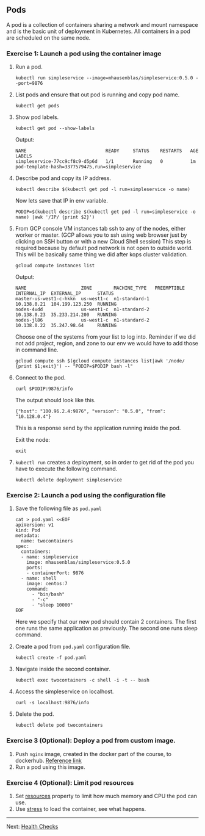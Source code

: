 ## Pods

A pod is a collection of containers sharing a network and mount namespace and is the basic unit of deployment in Kubernetes. All containers in a pod are scheduled on the same node.

### Exercise 1: Launch a pod using the container image

1. Run a pod.
    ```console
    kubectl run simpleservice --image=mhausenblas/simpleservice:0.5.0 --port=9876
    ```

1. List pods and ensure that out pod is running and copy pod name.
    ```console
    kubectl get pods
    ```

1. Show pod labels.
    ```console
    kubectl get pod --show-labels
    ```

    Output:
    ```
    NAME                             READY     STATUS    RESTARTS   AGE       LABELS
    simpleservice-77cc9cf8c9-d5p6d   1/1       Running   0          1m        pod-template-hash=3377579475,run=simpleservice
    ```

1. Describe pod and copy its IP address.
    ```console
    kubectl describe $(kubectl get pod -l run=simpleservice -o name)
    ```

    Now lets save that IP in env variable.
    ```shell
    PODIP=$(kubectl describe $(kubectl get pod -l run=simpleservice -o name) |awk '/IP/ {print $2}')
    ```

1. From GCP console VM instances tab ssh to any of the nodes, either worker or master. (GCP allows you to ssh using web browser just by clicking on SSH button or with a new Cloud Shell session) This step is required because by default pod network is not open to outside world. This will be basically same thing we did after kops cluster validation.

    ```console
    gcloud compute instances list
    ```

    Output:
    ```console
    NAME                    ZONE        MACHINE_TYPE   PREEMPTIBLE  INTERNAL_IP  EXTERNAL_IP      STATUS
    master-us-west1-c-hkkn  us-west1-c  n1-standard-1               10.138.0.21  104.199.123.250  RUNNING
    nodes-4vdd              us-west1-c  n1-standard-2               10.138.0.23  35.233.214.200   RUNNING
    nodes-jl86              us-west1-c  n1-standard-2               10.138.0.22  35.247.98.64     RUNNING
    ```

    Choose one of the systems from your list to log into. Reminder if we did not add project, region, and zone to our env we would have to add those in command line.

    ```shell
    gcloud compute ssh $(gcloud compute instances list|awk '/node/ {print $1;exit}') -- "PODIP=$PODIP bash -l"
    ```

1. Connect to the pod.
    ```shell
    curl $PODIP:9876/info
    ```
    The output should look like this.
    ```shell
    {"host": "100.96.2.4:9876", "version": "0.5.0", "from": "10.128.0.4"}
    ```
    This is a response send by the application running inside the pod.

    Exit the node:
    ```console
    exit
    ```

1. `kubectl run` creates a deployment, so in order to get rid of the pod you have to execute the following command.
    ```console
    kubectl delete deployment simpleservice
    ```

### Exercise 2: Launch a pod using the configuration file

1. Save the following file as `pod.yaml`
    ```console
    cat > pod.yaml <<EOF
    apiVersion: v1
    kind: Pod
    metadata:
      name: twocontainers
    spec:
      containers:
      - name: simpleservice
        image: mhausenblas/simpleservice:0.5.0
        ports:
        - containerPort: 9876
      - name: shell
        image: centos:7
        command:
          - "bin/bash"
          - "-c"
          - "sleep 10000"
    EOF
    ```
    Here we specify that our new pod should contain 2 containers. The first one runs the same application as previously. The second one runs sleep command.

1. Create a pod from `pod.yaml` configuration file.
    ```console
    kubectl create -f pod.yaml
    ```

1. Navigate inside the second container.
    ```console
    kubectl exec twocontainers -c shell -i -t -- bash
    ```

1. Access the simpleservice on localhost.
    ```console
    curl -s localhost:9876/info
    ```

1. Delete the pod.
    ```console
    kubectl delete pod twocontainers
    ```

### Exercise 3 (Optional): Deploy a pod from custom image.

1. Push `nginx` image, created in the docker part of the course, to dockerhub. [Reference link](https://ropenscilabs.github.io/r-docker-tutorial/04-Dockerhub.html)
1. Run a pod using this image.

### Exercise 4 (Optional): Limit pod resources

1. Set [resources](https://kubernetes.io/docs/concepts/configuration/manage-compute-resources-container/) property to limit how much memory and CPU the pod can use.
1. Use [stress](https://linux.die.net/man/1/stress) to load the container, see what happens.

---

Next: [Health Checks](health.md)
